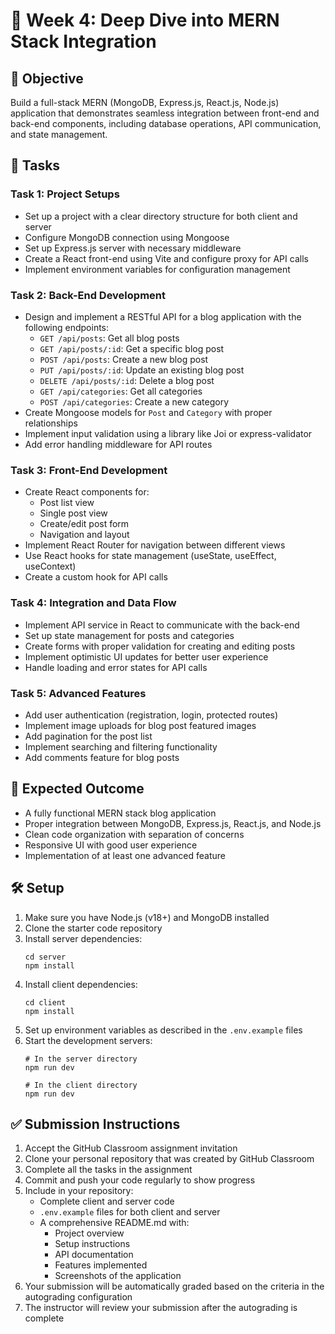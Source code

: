 # 🔄 Week 4: Deep Dive into MERN Stack Integration

## 🚀 Objective
Build a full-stack MERN (MongoDB, Express.js, React.js, Node.js) application that demonstrates seamless integration between front-end and back-end components, including database operations, API communication, and state management.

## 📂 Tasks

### Task 1: Project Setups
- Set up a project with a clear directory structure for both client and server
- Configure MongoDB connection using Mongoose
- Set up Express.js server with necessary middleware
- Create a React front-end using Vite and configure proxy for API calls
- Implement environment variables for configuration management

### Task 2: Back-End Development
- Design and implement a RESTful API for a blog application with the following endpoints:
  - `GET /api/posts`: Get all blog posts
  - `GET /api/posts/:id`: Get a specific blog post
  - `POST /api/posts`: Create a new blog post
  - `PUT /api/posts/:id`: Update an existing blog post
  - `DELETE /api/posts/:id`: Delete a blog post
  - `GET /api/categories`: Get all categories
  - `POST /api/categories`: Create a new category
- Create Mongoose models for `Post` and `Category` with proper relationships
- Implement input validation using a library like Joi or express-validator
- Add error handling middleware for API routes

### Task 3: Front-End Development
- Create React components for:
  - Post list view
  - Single post view
  - Create/edit post form
  - Navigation and layout
- Implement React Router for navigation between different views
- Use React hooks for state management (useState, useEffect, useContext)
- Create a custom hook for API calls

### Task 4: Integration and Data Flow
- Implement API service in React to communicate with the back-end
- Set up state management for posts and categories
- Create forms with proper validation for creating and editing posts
- Implement optimistic UI updates for better user experience
- Handle loading and error states for API calls

### Task 5: Advanced Features
- Add user authentication (registration, login, protected routes)
- Implement image uploads for blog post featured images
- Add pagination for the post list
- Implement searching and filtering functionality
- Add comments feature for blog posts

## 🧪 Expected Outcome
- A fully functional MERN stack blog application
- Proper integration between MongoDB, Express.js, React.js, and Node.js
- Clean code organization with separation of concerns
- Responsive UI with good user experience
- Implementation of at least one advanced feature

## 🛠️ Setup
1. Make sure you have Node.js (v18+) and MongoDB installed
2. Clone the starter code repository
3. Install server dependencies:
   ```
   cd server
   npm install
   ```
4. Install client dependencies:
   ```
   cd client
   npm install
   ```
5. Set up environment variables as described in the `.env.example` files
6. Start the development servers:
   ```
   # In the server directory
   npm run dev
   
   # In the client directory
   npm run dev
   ```

## ✅ Submission Instructions
1. Accept the GitHub Classroom assignment invitation
2. Clone your personal repository that was created by GitHub Classroom
3. Complete all the tasks in the assignment
4. Commit and push your code regularly to show progress
5. Include in your repository:
   - Complete client and server code
   - `.env.example` files for both client and server
   - A comprehensive README.md with:
     - Project overview
     - Setup instructions
     - API documentation
     - Features implemented
     - Screenshots of the application
6. Your submission will be automatically graded based on the criteria in the autograding configuration
7. The instructor will review your submission after the autograding is complete 